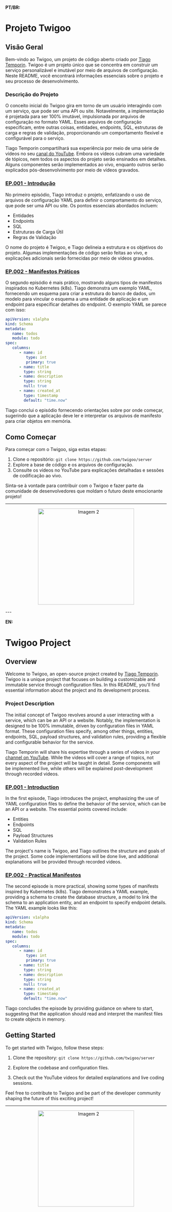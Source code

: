 **PT/BR:**

# Projeto Twigoo

## Visão Geral

Bem-vindo ao Twigoo, um projeto de código aberto criado por [Tiago Temporin](https://www.linkedin.com/in/tiago-temporin/). Twigoo é um projeto único que se concentra em construir um serviço personalizável e imutável por meio de arquivos de configuração. Neste README, você encontrará informações essenciais sobre o projeto e seu processo de desenvolvimento.

### Descrição do Projeto

O conceito inicial do Twigoo gira em torno de um usuário interagindo com um serviço, que pode ser uma API ou site. Notavelmente, a implementação é projetada para ser 100% imutável, impulsionada por arquivos de configuração no formato YAML. Esses arquivos de configuração especificam, entre outras coisas, entidades, endpoints, SQL, estruturas de carga e regras de validação, proporcionando um comportamento flexível e configurável para o serviço.

Tiago Temporin compartilhará sua experiência por meio de uma série de vídeos no seu [canal do YouTube](https://www.youtube.com/@AprendaGolang). Embora os vídeos cubram uma variedade de tópicos, nem todos os aspectos do projeto serão ensinados em detalhes. Alguns componentes serão implementados ao vivo, enquanto outros serão explicados pós-desenvolvimento por meio de vídeos gravados.

### [EP.001 - Introdução](https://youtu.be/fAN3LZjXJD4?si=VEilDoevCUQHAXeY)

No primeiro episódio, Tiago introduz o projeto, enfatizando o uso de arquivos de configuração YAML para definir o comportamento do serviço, que pode ser uma API ou site. Os pontos essenciais abordados incluem:

- Entidades
- Endpoints
- SQL
- Estruturas de Carga Útil
- Regras de Validação

O nome do projeto é Twigoo, e Tiago delineia a estrutura e os objetivos do projeto. Algumas implementações de código serão feitas ao vivo, e explicações adicionais serão fornecidas por meio de vídeos gravados.

### [EP.002 - Manifestos Práticos](https://www.youtube.com/watch?v=rFQ0pnxe6Ys)

O segundo episódio é mais prático, mostrando alguns tipos de manifestos inspirados no Kubernetes (k8s). Tiago demonstra um exemplo YAML, fornecendo um esquema para criar a estrutura do banco de dados, um modelo para vincular o esquema a uma entidade de aplicação e um endpoint para especificar detalhes do endpoint. O exemplo YAML se parece com isso:

```yaml
apiVersion: v1alpha
kind: Schema
metadata:
   name: todos
   module: todo
spec:
   columns:
      - name: id
         type: int
         primary: true
      - name: title
        type: string
      - name: description
        type: string
        null: true
      - name: created_at
        type: timestamp
        default: "time.now"
```

Tiago conclui o episódio fornecendo orientações sobre por onde começar, sugerindo que a aplicação deve ler e interpretar os arquivos de manifesto para criar objetos em memória.

## Como Começar

Para começar com o Twigoo, siga estas etapas:

1. Clone o repositório: `git clone https://github.com/twigoo/server`
2. Explore a base de código e os arquivos de configuração.
3. Consulte os vídeos no YouTube para explicações detalhadas e sessões de codificação ao vivo.

Sinta-se à vontade para contribuir com o Twigoo e fazer parte da comunidade de desenvolvedores que moldam o futuro deste emocionante projeto!

---
<p align="center">
  <img src="https://i.pinimg.com/originals/76/70/72/767072baa821ca8414a163220e53bc19.jpg" height="300" alt="Imagem 2">
</p>
---

**EN:**

# Twigoo Project

## Overview

Welcome to Twigoo, an open-source project created by [Tiago Temporin](https://www.linkedin.com/in/tiago-temporin/). Twigoo is a unique project that focuses on building a customizable and immutable service through configuration files. In this README, you'll find essential information about the project and its development process.

### Project Description

The initial concept of Twigoo revolves around a user interacting with a service, which can be an API or a website. Notably, the implementation is designed to be 100% immutable, driven by configuration files in YAML format. These configuration files specify, among other things, entities, endpoints, SQL, payload structures, and validation rules, providing a flexible and configurable behavior for the service.

Tiago Temporin will share his expertise through a series of videos in your [channel on YouTube](https://www.youtube.com/@AprendaGolang). While the videos will cover a range of topics, not every aspect of the project will be taught in detail. Some components will be implemented live, while others will be explained post-development through recorded videos.

### [EP.001 - Introduction](https://youtu.be/fAN3LZjXJD4?si=VEilDoevCUQHAXeY)

In the first episode, Tiago introduces the project, emphasizing the use of YAML configuration files to define the behavior of the service, which can be an API or a website. The essential points covered include:

- Entities
- Endpoints
- SQL
- Payload Structures
- Validation Rules

The project's name is Twigoo, and Tiago outlines the structure and goals of the project. Some code implementations will be done live, and additional explanations will be provided through recorded videos.

### [EP.002 - Practical Manifestos](https://www.youtube.com/watch?v=rFQ0pnxe6Ys)

The second episode is more practical, showing some types of manifests inspired by Kubernetes (k8s). Tiago demonstrates a YAML example, providing a schema to create the database structure, a model to link the schema to an application entity, and an endpoint to specify endpoint details. The YAML example looks like this:

```yaml
apiVersion: v1alpha
kind: Schema
metadata:
   name: todos
   module: todo
spec:
   columns:
      - name: id
         type: int
         primary: true
      - name: title
        type: string
      - name: description
        type: string
        null: true
      - name: created_at
        type: timestamp
        default: "time.now"
```

Tiago concludes the episode by providing guidance on where to start, suggesting that the application should read and interpret the manifest files to create objects in memory.

## Getting Started

To get started with Twigoo, follow these steps:

1. Clone the repository: `git clone https://github.com/twigoo/server`


2. Explore the codebase and configuration files.
3. Check out the YouTube videos for detailed explanations and live coding sessions.

Feel free to contribute to Twigoo and be part of the developer community shaping the future of this exciting project!

---
<p align="center">
  <img src="https://i.pinimg.com/originals/76/70/72/767072baa821ca8414a163220e53bc19.jpg" height="300" alt="Imagem 2">
</p>
